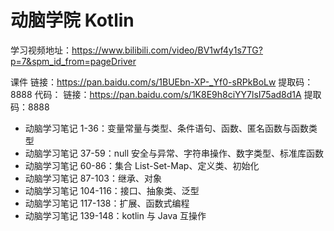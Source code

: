 # 动脑学院 Kotlin 

学习视频地址：https://www.bilibili.com/video/BV1wf4y1s7TG?p=7&spm_id_from=pageDriver

课件
链接：https://pan.baidu.com/s/1BUEbn-XP-_Yf0-sRPkBoLw 
提取码：8888 
代码：
链接：https://pan.baidu.com/s/1K8E9h8ciYY7lsI75ad8d1A 
提取码：8888 

* 动脑学习笔记 1-36：变量常量与类型、条件语句、函数、匿名函数与函数类型
* 动脑学习笔记 37-59：null 安全与异常、字符串操作、数字类型、标准库函数
* 动脑学习笔记 60-86：集合 List-Set-Map、定义类、初始化
* 动脑学习笔记 87-103：继承、对象
* 动脑学习笔记 104-116：接口、抽象类、泛型
* 动脑学习笔记 117-138：扩展、函数式编程
* 动脑学习笔记 139-148：kotlin 与 Java 互操作